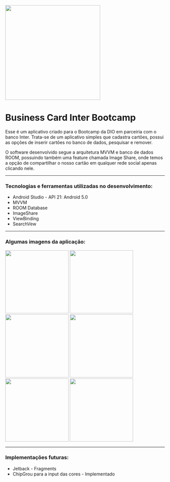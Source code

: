 <img src="https://user-images.githubusercontent.com/56280877/130838975-366073a0-1f74-4001-8d69-b7f576731097.png" width="300px" />

# Business Card Inter Bootcamp

<p> Esse é um aplicativo criado para o Bootcamp da DIO em parceiria com o banco Inter. Trata-se de um aplicativo simples que cadastra cartões, possui as opções de inserir cartões no banco de dados, pesquisar e remover. </p>
<p> O software desenvolvido segue a arquitetura MVVM e banco de dados ROOM, possuindo também uma feature chamada Image Share, onde temos a opção de compartilhar o nosso cartão em qualquer rede social apenas clicando nele. </p>
<hr>
<h3> Tecnologias e ferramentas utilizadas no desenvolvimento: </h3>
<ul>
  <li> Android Studio - API 21: Android 5.0 </li>
  <li> MVVM </li>  
  <li> ROOM Database </li>
  <li> ImageShare </li>
  <li> ViewBinding</li>
  <li> SearchVew </li>
</ul>
<hr>
<h3> Algumas imagens da aplicação: </h3>
<div>
  <img src="https://user-images.githubusercontent.com/56280877/135866356-5ca18095-c8fb-411c-b8e2-9319ce26cb98.jpg" width="200px" />

  <img src="https://user-images.githubusercontent.com/56280877/135866420-d28ceb7a-1dbb-4778-93ad-f97e0a08e457.jpg" width="200px" />

  <img src="https://user-images.githubusercontent.com/56280877/135866573-632b7ce7-6f4e-4222-a9c7-6c2fb3c21bc1.jpg" width="200px" />

  <img src="https://user-images.githubusercontent.com/56280877/135866643-05886e25-b522-48bf-8e51-b162b7d1003e.jpg" width="200px" />
  
  <img src="https://user-images.githubusercontent.com/56280877/135866680-0876e18f-5535-429f-b703-262f134963a5.jpg" width="200px" />
  
  <img src="https://user-images.githubusercontent.com/56280877/135866749-0522db97-5b58-44ca-852d-8d0478a180e1.jpg" width="200px" />
</div>
<hr>
<h3> Implementações futuras: </h3>
<ul>
  <li> Jetback - Fragments </li>
  <li> ChipGrou para a input das cores - Implementado </li>
</ul>
